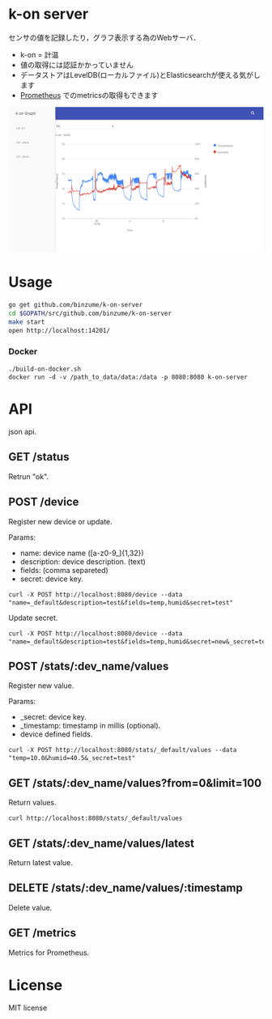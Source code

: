 # k-on server

センサの値を記録したり，グラフ表示する為のWebサーバ．

- k-on = 計温
- 値の取得には認証かかっていません
- データストアはLevelDB(ローカルファイル)とElasticsearchが使える気がします
- [Prometheus](https://prometheus.io/) でのmetricsの取得もできます

![chart sample](doc/images/chart01.png)


# Usage

```bash
go get github.com/binzume/k-on-server
cd $GOPATH/src/github.com/binzume/k-on-server
make start
open http://localhost:14201/
```

### Docker

```
./build-on-docker.sh
docker run -d -v /path_to_data/data:/data -p 8080:8080 k-on-server
```


# API

json api.

## GET /status

Retrun "ok".


## POST /device

Register new device or update.


Params:

- name: device name ([a-z0-9_]{1,32})
- description: device description. (text)
- fields: (comma separeted)
- secret: device key.


```
curl -X POST http://localhost:8080/device --data "name=_default&description=test&fields=temp,humid&secret=test"
```


Update secret.

```
curl -X POST http://localhost:8080/device --data "name=_default&description=test&fields=temp,humid&secret=new&_secret=test"
```

## POST /stats/:dev_name/values

Register new value.

Params:

- _secret: device key.
- _timestamp: timestamp in millis (optional).
- device defined fields.

```
curl -X POST http://localhost:8080/stats/_default/values --data "temp=10.0&humid=40.5&_secret=test"
```



## GET /stats/:dev_name/values?from=0&limit=100

Return values.

```
curl http://localhost:8080/stats/_default/values
```


## GET /stats/:dev_name/values/latest

Return latest value.

## DELETE /stats/:dev_name/values/:timestamp

Delete value.

## GET /metrics

Metrics for Prometheus.

# License

MIT license
